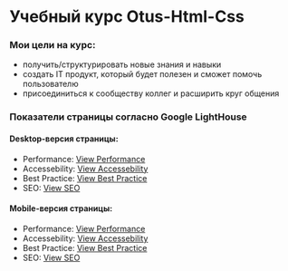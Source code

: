 # Учебный курс Otus-Html-Css
### Мои цели на курс:
- получить/структурировать новые знания и навыки 
- создать IT продукт, который будет полезен и сможет помочь пользователю
- присоединиться к сообществу коллег и расширить круг общения

### Показатели страницы согласно Google LightHouse
#### Desktop-версия страницы:
- Performance:
[View Performance](LightHouseReport/desktop/performance.jpg)
- Accessebility:
[View Accessebility](LightHouseReport/desktop/accessibility.jpg)
- Best Practice:
[View Best Practice](LightHouseReport/desktop/bestpractice.jpg)
- SEO:
[View SEO](LightHouseReport/desktop/SEO.jpg)

#### Mobile-версия страницы:
- Performance:
[View Performance](LightHouseReport/mobile/performance.JPG)
- Accessebility:
[View Accessebility](LightHouseReport/mobile/accessibility.JPG)
- Best Practice:
[View Best Practice](LightHouseReport/mobile/bestpractice.JPG)
- SEO:
[View SEO](LightHouseReport/mobile/SEO.JPG)
